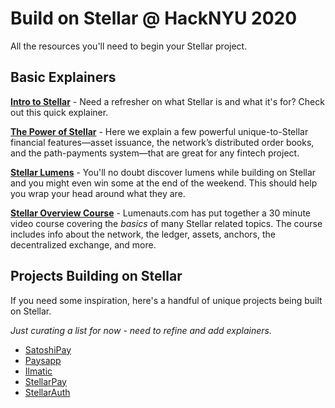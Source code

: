 # Build on Stellar @ HackNYU 2020

All the resources you'll need to begin your Stellar project.

## Basic Explainers

[**Intro to Stellar**](https://beta.stellar.org/learn/intro-to-stellar) - Need a refresher on what Stellar is and what it's for? Check out this quick explainer.

[**The Power of Stellar**](https://beta.stellar.org/learn/intro-to-stellar) - Here we explain a few powerful unique-to-Stellar financial features—asset issuance, the network’s distributed order books, and the path-payments system—that are great for any fintech project.

[**Stellar Lumens**](https://beta.stellar.org/lumens) - You'll no doubt discover lumens while building on Stellar and you might even win some at the end of the weekend. This should help you wrap your head around what they are.

[**Stellar Overview Course**](https://www.lumenauts.com/courses/stellar-overview-course) - Lumenauts.com has put together a 30 minute video course covering the *basics* of many Stellar related topics. The course includes info about the network, the ledger, assets, anchors, the decentralized exchange, and more.

## Projects Building on Stellar

If you need some inspiration, here's a handful of unique projects being built on Stellar. 

*Just curating a list for now - need to refine and add explainers.* 

- [SatoshiPay](https://satoshipay.io/) 
- [Paysapp](https://galactictalk.org/d/2208-paysapp-stellar-payments-in-whatsapp) 
- [Ilmatic](https://ilmatic.com/) 
- [StellarPay](https://stellarpay.io/) 
- [StellarAuth](https://stellarauth.com/) 
